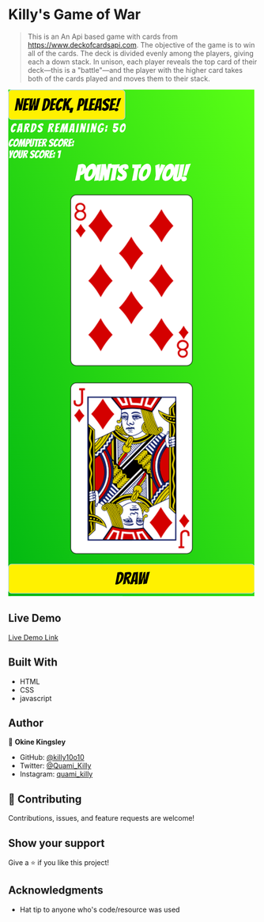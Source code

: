 # Killy's Game of War

> This is an An Api based game with cards from https://www.deckofcardsapi.com. The objective of the game is to win all of the cards. The deck is divided evenly among the players, giving each a down stack. In unison, each player reveals the top card of their deck—this is a "battle"—and the player with the higher card takes both of the cards played and moves them to their stack.

![Screenshot](screenshot.png)

## Live Demo

[Live Demo Link](https://killy10o10.github.io/game-of-war/)

## Built With

- HTML
- CSS
- javascript

## Author

👤 **Okine Kingsley**

- GitHub: [@killy10o10](https://github.com/killy10o10)
- Twitter: [@Quami_Killy](https://twitter.com/Quami_Killy)
- Instagram: [quami_killy](https://www.instagram.com/quami_killy/)

## 🤝 Contributing

Contributions, issues, and feature requests are welcome!

## Show your support

Give a ⭐️ if you like this project!

## Acknowledgments

- Hat tip to anyone who's code/resource was used
